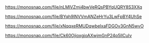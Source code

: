 https://monosnap.com/file/nLMlVZmj4bwVeRQsPBYqUQRY8S3XXq

https://monosnap.com/file/BYqh9lNVVmANZeHrYu3LwFpBY4UhSe

https://monosnap.com/file/xNqqxeRMUDqwbelxaFDGOv3GnN5wvO

https://monosnap.com/file/Ck60OjioxgjoAXwjmGnP24p5llCuIv